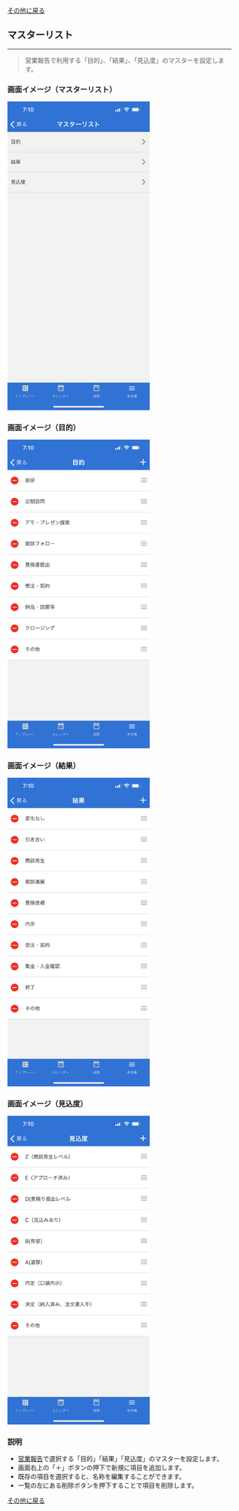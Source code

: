 [その他に戻る](../other.md)

## マスターリスト
***

> 営業報告で利用する「目的」、「結果」、「見込度」のマスターを設定します。

### 画面イメージ（マスターリスト）

<img src="../imgs/screens/master_list_screen.png" width="320" />

### 画面イメージ（目的）

<img src="../imgs/screens/master_list_purpose_screen.png" width="320" />

### 画面イメージ（結果）

<img src="../imgs/screens/master_list_result_screen.png" width="320" />

### 画面イメージ（見込度）

<img src="../imgs/screens/master_list_prospective_screen.png" width="320" />

### 説明
- [営業報告](../templates/sale_report.md)で選択する「目的」「結果」「見込度」のマスターを設定します。
- 画面右上の「＋」ボタンの押下で新規に項目を追加します。
- 既存の項目を選択すると、名称を編集することができます。
- 一覧の左にある削除ボタンを押下することで項目を削除します。

[その他に戻る](../other.md)